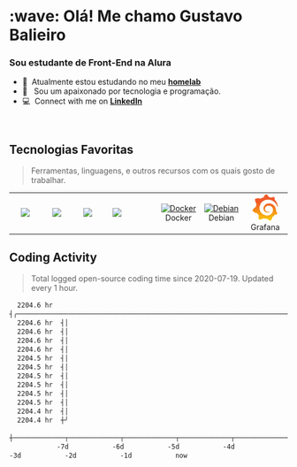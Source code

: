 <h1 align="left" id="macropower-title">:wave: Olá! Me chamo Gustavo Balieiro</h1>
<h3 align="left">Sou estudante de Front-End na Alura</h3>


- :seedling: &nbsp;Atualmente estou estudando no meu **[homelab]**
- :speech_balloon: &nbsp; Sou um apaixonado por tecnologia e programação.
- :computer: &nbsp;Connect with me on **[LinkedIn]**

<br>

<h2 align="left" id="macropower-tech">Tecnologias Favoritas</h2>

> Ferramentas, linguagens, e outros recursos com os quais gosto de trabalhar.

<table>
  <tr>
    <td align="center" width="96">
      <a href="#macropower-tech">
        <img src="https://cdn.jsdelivr.net/gh/devicons/devicon@latest/icons/html5/html5-original-wordmark.svg" />
      </a>
      <br>
    </td>
    <td align="center" width="96">
      <a href="#macropower-tech">
        <img src="https://cdn.jsdelivr.net/gh/devicons/devicon@latest/icons/css3/css3-original-wordmark.svg" />
      </a>
      <br>
    </td>
    <td align="center" width="86">
      <a href="#macropower-tech">
        <img src="https://cdn.jsdelivr.net/gh/devicons/devicon@latest/icons/javascript/javascript-original.svg" />
      </a>
      <br>
    </td>
    <td align="center" width="80">
      <a href="#macropower-tech">
        <img src="https://cdn.jsdelivr.net/gh/devicons/devicon@latest/icons/c/c-original.svg" />
      </a>
      <br>
    </td>
    <td align="center" width="96">
      <a href="#macropower-tech" >
       <link rel="stylesheet" type='text/css' href="https://cdn.jsdelivr.net/gh/devicons/devicon@latest/devicon.min.css" />
      </a>
      <br>
    </td>
    <td align="center" width="96"> 
      <a href="#macropower-tech" >
        <img src="./img/docker-original.svg" width="48" height="48" alt="Docker" />
      </a>
      <br>Docker
    </td>
    <td align="center"  width="96">
      <a href="#macropower-tech">
        <img src="./img/debian-original.svg" width="48" height="48" alt="Debian" />
      </a>
      <br>Debian
    </td>
    <td align="center" width="96">
      <a href="#macropower-tech" >
        <img src="https://raw.githubusercontent.com/grafana/grafana/master/public/img/grafana_icon.svg" width="48" height="48" alt="Grafana" />
      </a>
      <br>Grafana
    </td>
  </tr>
</table>

<h2 align="left">Coding Activity</h2>

> Total logged open-source coding time since 2020-07-19. Updated every 1 hour.

<!-- prettier-ignore-start -->
<!-- START_SECTION:ascii_graph -->

```
  2204.6 hr  ┤╭────────────────────────────────────────────────────────────────────────────────────────────────── 
  2204.6 hr  ┤│                                                                                                   
  2204.6 hr  ┤│                                                                                                   
  2204.6 hr  ┤│                                                                                                   
  2204.6 hr  ┤│                                                                                                   
  2204.5 hr  ┤│                                                                                                   
  2204.5 hr  ┤│                                                                                                   
  2204.5 hr  ┤│                                                                                                   
  2204.5 hr  ┤│                                                                                                   
  2204.5 hr  ┤│                                                                                                   
  2204.5 hr  ┤│                                                                                                   
  2204.4 hr  ┤│                                                                                                   
  2204.4 hr  ┼╯                                                                                                   
             ┼─────────────┬─────────────┬─────────────┬─────────────┬─────────────┬─────────────┬─────────────┤ 
            -7d           -6d           -5d           -4d           -3d           -2d           -1d           now
```

<!-- END_SECTION:ascii_graph -->
<!-- prettier-ignore-end -->

<!-- links -->

[84.51°]: https://github.com/8451 "84.51° Github Home"
[issues page]: https://github.com/MacroPower/MacroPower/issues "MacroPower/issues"
[linkedin]: https://www.linkedin.com/in/colvinjm "Jacob Colvin LinkedIn"
[homelab]: https://github.com/MacroPower/homelab "MacroPower/homelab"
[blog]: https://jacobcolvin.com/posts/ "My Blog"
